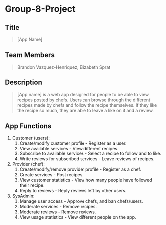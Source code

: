 # Group-8-Project

## Title
> [App Name]

## Team Members
> Brandon Vazquez-Henriquez, Elizabeth Sprat

## Description 
> [App name] is a web app designed for people to be able to view recipes posted by chefs.
> Users can browse through the different recipes made by chefs and follow the recipe themselves. If they like the recipe so much, they are
> able to leave a like on it and a review. 
>
>

## App Functions
1. Customer (users):
    1. Create/modify customer profile - Register as a user.
    2. View available services - View different recipes.
    3. Subscribe to available services - Select a recipe to follow and to like.
    4. Write reviews for subscribed services - Leave reviews of recipes.
2. Provider (chef):
    1. Create/modify/remove provider profile - Register as a chef.
    2. Create services - Post recipes.
    3. View customer statistics -  View how many people have followed their recipe.
    4. Reply to reviews - Reply reviews left by other users.
3. SysAdmin:
    1. Manage user access - Approve chefs, and ban chefs/users.
    2. Moderate services - Remove recipes.
    3. Moderate reviews - Remove reviews.
    4. View usage statistics - View different people on the app.
